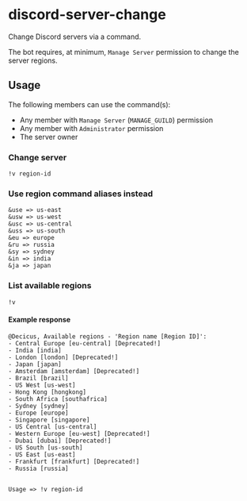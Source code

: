 # discord-server-change

Change Discord servers via a command.

The bot requires, at minimum, `Manage Server` permission to change the server regions.

## Usage

The following members can use the command(s):

- Any member with `Manage Server` (`MANAGE_GUILD`) permission
- Any member with `Administrator` permission
- The server owner

### Change server

`!v region-id`

### Use region command aliases instead

```
&use => us-east
&usw => us-west
&usc => us-central
&uss => us-south
&eu => europe
&ru => russia
&sy => sydney
&in => india
&ja => japan
```

### List available regions

`!v`

#### Example response

```
@Decicus, Available regions - 'Region name [Region ID]':
- Central Europe [eu-central] [Deprecated!]
- India [india]
- London [london] [Deprecated!]
- Japan [japan]
- Amsterdam [amsterdam] [Deprecated!]
- Brazil [brazil]
- US West [us-west]
- Hong Kong [hongkong]
- South Africa [southafrica]
- Sydney [sydney]
- Europe [europe]
- Singapore [singapore]
- US Central [us-central]
- Western Europe [eu-west] [Deprecated!]
- Dubai [dubai] [Deprecated!]
- US South [us-south]
- US East [us-east]
- Frankfurt [frankfurt] [Deprecated!]
- Russia [russia]


Usage => !v region-id
```
